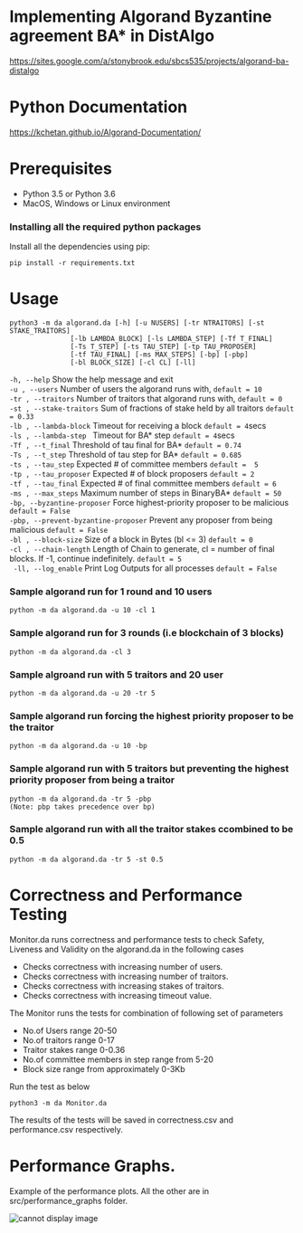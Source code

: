 # Implementing Algorand Byzantine agreement BA* in DistAlgo
<https://sites.google.com/a/stonybrook.edu/sbcs535/projects/algorand-ba-distalgo>

# Python Documentation
https://kchetan.github.io/Algorand-Documentation/

# Prerequisites
* Python 3.5 or Python 3.6
* MacOS, Windows or Linux environment

### Installing all the required python packages
Install all the dependencies using pip:

    pip install -r requirements.txt
# Usage
    python3 -m da algorand.da [-h] [-u NUSERS] [-tr NTRAITORS] [-st STAKE_TRAITORS]
                   [-lb LAMBDA_BLOCK] [-ls LAMBDA_STEP] [-Tf T_FINAL]
                   [-Ts T_STEP] [-ts TAU_STEP] [-tp TAU_PROPOSER]
                   [-tf TAU_FINAL] [-ms MAX_STEPS] [-bp] [-pbp]
                   [-bl BLOCK_SIZE] [-cl CL] [-ll]
                    
  `-h, --help`  Show the help message and exit \
  `-u , --users`   Number of users the algorand runs with, `default = 10`\
  `-tr , --traitors`   Number of traitors that algorand runs with, `default = 0`\
  `-st , --stake-traitors`  Sum of fractions of stake held by all traitors `default = 0.33`\
  `-lb , --lambda-block`   Timeout for receiving a block `default = 4`secs\
  `-ls , --lambda-step `  Timeout for BA* step `default = 4`secs\
  `-Tf , --t_final` Threshold of tau final for BA* `default = 0.74`\
  `-Ts , --t_step`
                        Threshold of tau step for BA* `default = 0.685`\
  `-ts , --tau_step`
                        Expected # of committee members `default =  5`\
  `-tp , --tau_proposer`
                        Expected # of block proposers `default = 2`\
  `-tf , --tau_final`
                        Expected # of final committee members `default = 6`\
  `-ms , --max_steps`
                        Maximum number of steps in BinaryBA* `default = 50`\
  `-bp, --byzantine-proposer`
                        Force highest-priority proposer to be malicious `default = False`\
  `-pbp, --prevent-byzantine-proposer`
                        Prevent any proposer from being malicious `default = False `\
  `-bl , --block-size`
                        Size of a block in Bytes (bl <= 3) `default = 0`\
  `-cl , --chain-length`
                        Length of Chain to generate, cl = number of final
                        blocks. If -1, continue indefinitely. `default = 5`\
 ` -ll, --log_enable`     Print Log Outputs for all processes `default = False`
  
  
### Sample algorand run for 1 round and 10 users

    python -m da algorand.da -u 10 -cl 1

### Sample algorand run for 3 rounds (i.e blockchain of 3 blocks)

    python -m da algorand.da -cl 3

### Sample algroand run with 5 traitors and 20 user

    python -m da algorand.da -u 20 -tr 5

### Sample algorand run forcing the highest priority proposer to be the traitor 

    python -m da algorand.da -u 10 -bp

### Sample algorand run with 5 traitors but preventing the highest priority proposer from being a traitor

    python -m da algorand.da -tr 5 -pbp
    (Note: pbp takes precedence over bp) 

### Sample algorand run with all the traitor stakes ccombined to be 0.5

    python -m da algorand.da -tr 5 -st 0.5
    
    
# Correctness and Performance Testing
Monitor.da runs correctness and performance tests to check Safety, Liveness and Validity on the algorand.da in the following cases
* Checks correctness with increasing number of users.
* Checks correctness with increasing number of traitors.
* Checks correctness with increasing stakes of traitors.
* Checks correctness with increasing timeout value.

The Monitor runs the tests for combination of following set of parameters
* No.of Users range 20-50
* No.of traitors range 0-17
* Traitor stakes range 0-0.36
* No.of committee members in step range from 5-20
* Block size range from approximately 0-3Kb

Run the test as below

    python3 -m da Monitor.da
    
The results of the tests will be saved in correctness.csv and performance.csv respectively.

# Performance Graphs.
Example of the performance plots. All the other are in src/performance_graphs folder.

![cannot display image](https://github.com/unicomputing/algorand-ba-distalgo/blob/master/src/performance_graphs/Number_of_Users_vs_Latency.png "Number of Users vs Latency")
